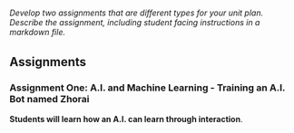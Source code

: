 
###### Develop two assignments that are different types for your unit plan. Describe the assignment, including student facing instructions in a markdown file. 

## Assignments 

### Assignment One: A.I. and Machine Learning - Training an A.I. Bot named Zhorai
**Students will learn how an A.I. can learn through interaction**. 

